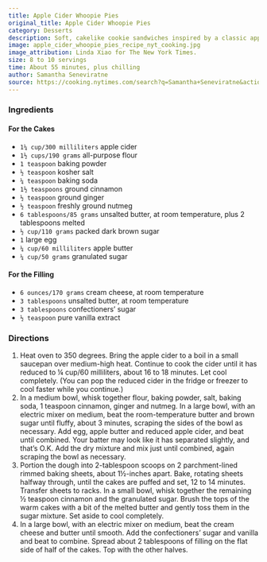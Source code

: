```yaml
---
title: Apple Cider Whoopie Pies
original_title: Apple Cider Whoopie Pies
category: Desserts
description: Soft, cakelike cookie sandwiches inspired by a classic apple cider doughnut and dusted with cinnamon sugar. Apple cider and apple butter subtly flavor the fluffy cakes, and cream cheese frosting makes the ideal filling.
image: apple_cider_whoopie_pies_recipe_nyt_cooking.jpg
image_attribution: Linda Xiao for The New York Times.
size: 8 to 10 servings
time: About 55 minutes, plus chilling
author: Samantha Seneviratne
source: https://cooking.nytimes.com/search?q=Samantha+Seneviratne&action=click&module=byline&region=recipe%20page
---
```


### Ingredients

#### For the Cakes
* `1¼ cup/300 milliliters` apple cider
* `1½ cups/190 grams` all-purpose flour
* `1 teaspoon` baking powder
* `½ teaspoon` kosher salt
* `¼ teaspoon` baking soda
* `1½ teaspoons` ground cinnamon
* `½ teaspoon` ground ginger
* `½ teaspoon` freshly ground nutmeg
* `6 tablespoons/85 grams` unsalted butter, at room temperature, plus 2 tablespoons melted
* `½ cup/110 grams` packed dark brown sugar
* `1` large egg
* `¼ cup/60 milliliters` apple butter
* `¼ cup/50 grams` granulated sugar

#### For the Filling
* `6 ounces/170 grams` cream cheese, at room temperature
* `3 tablespoons` unsalted butter, at room temperature
* `3 tablespoons` confectioners’ sugar
* `½ teaspoon` pure vanilla extract

### Directions

1. Heat oven to 350 degrees. Bring the apple cider to a boil in a small saucepan over medium-high heat. Continue to cook the cider until it has reduced to ¼ cup/60 milliliters, about 16 to 18 minutes. Let cool completely. (You can pop the reduced cider in the fridge or freezer to cool faster while you continue.)
2. In a medium bowl, whisk together flour, baking powder, salt, baking soda, 1 teaspoon cinnamon, ginger and nutmeg. In a large bowl, with an electric mixer on medium, beat the room-temperature butter and brown sugar until fluffy, about 3 minutes, scraping the sides of the bowl as necessary. Add egg, apple butter and reduced apple cider, and beat until combined. Your batter may look like it has separated slightly, and that’s O.K. Add the dry mixture and mix just until combined, again scraping the bowl as necessary.
3. Portion the dough into 2-tablespoon scoops on 2 parchment-lined rimmed baking sheets, about 1½-inches apart. Bake, rotating sheets halfway through, until the cakes are puffed and set, 12 to 14 minutes. Transfer sheets to racks. In a small bowl, whisk together the remaining ½ teaspoon cinnamon and the granulated sugar. Brush the tops of the warm cakes with a bit of the melted butter and gently toss them in the sugar mixture. Set aside to cool completely.
4. In a large bowl, with an electric mixer on medium, beat the cream cheese and butter until smooth. Add the confectioners’ sugar and vanilla and beat to combine. Spread about 2 tablespoons of filling on the flat side of half of the cakes. Top with the other halves.